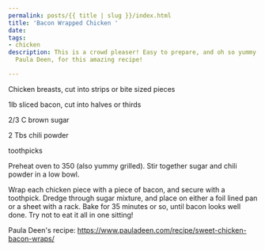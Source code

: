 ```yaml
---
permalink: posts/{{ title | slug }}/index.html
title: 'Bacon Wrapped Chicken '
date: 
tags:
- chicken
description: This is a crowd pleaser! Easy to prepare, and oh so yummy. Thank you
  Paula Deen, for this amazing recipe!

---
```

Chicken breasts, cut into strips or bite sized pieces

1lb sliced bacon, cut into halves or thirds

2/3 C brown sugar

2 Tbs chili powder

toothpicks

Preheat oven to 350 (also yummy grilled). Stir together sugar and chili powder in a low bowl. 

Wrap each chicken piece with a piece of bacon, and secure with a toothpick. Dredge through sugar mixture, and place on either a foil lined pan or a sheet with a rack. Bake for 35 minutes or so, until bacon looks well done. Try not to eat it all in one sitting! 

Paula Deen's recipe: https://www.pauladeen.com/recipe/sweet-chicken-bacon-wraps/